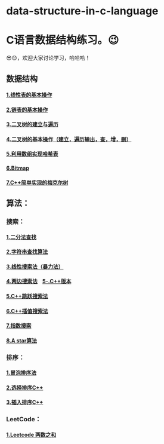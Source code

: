 # data-structure-in-c-language
# C语言数据结构练习。😉   
😎😊，欢迎大家讨论学习，哈哈哈！  
## 数据结构
#### [1.线性表的基本操作](https://github.com/SongZihui-sudo/data-structure-in-c-language/blob/main/Linear%20table.c)  
#### [2.链表的基本操作](https://github.com/SongZihui-sudo/data-structure-in-c-language/blob/main/Listed_list.c)  
#### [3.二叉树的建立与遍历](https://github.com/SongZihui-sudo/data-structure-in-c-language/blob/main/tree.c)  
#### [4.二叉树的基本操作（建立，遍历输出，查，增，删）](https://github.com/SongZihui-sudo/data-structure-in-c-language/blob/main/Binary%20tree.c)  
#### [5.利用数组实现哈希表](https://github.com/SongZihui-sudo/data-structure-in-c-language/blob/main/hash.c)   
#### [6.Bitmap](https://github.com/SongZihui-sudo/data-structure-in-c-language/blob/main/Bitmap.c)   
#### [7.C++简单实现的梅克尔树](https://github.com/SongZihui-sudo/data-structure-in-c-language/tree/main/%E6%A2%85%E5%85%8B%E5%B0%94%E6%A0%91)  

## 算法：  
### 搜索：   
#### [1.二分法查找](https://github.com/SongZihui-sudo/data-structure-in-c-language/blob/main/dichotomy.c)    
#### [2.字符串查找算法](https://github.com/SongZihui-sudo/data-structure-in-c-language/blob/main/string.c)  
#### [3.线性搜索法（暴力法）](https://github.com/SongZihui-sudo/data-structure-in-c-language/blob/main/linear_search.c)    
#### [4.两边搜索法](https://github.com/SongZihui-sudo/data-structure-in-c-language/blob/main/linear_search2.c)&nbsp;&nbsp;&nbsp;&nbsp;[5-.C++版本](https://github.com/SongZihui-sudo/data-structure-in-c-language/blob/main/linear_searchcpp.cpp)  
#### [5.C++跳跃搜索法](https://github.com/SongZihui-sudo/data-structure-in-c-language/blob/main/jmup_search.cpp)   
#### [6.C++插值搜索法](https://github.com/SongZihui-sudo/data-structure-in-c-language/blob/main/Interpolation_Search.cpp)  
#### [7.指数搜索](https://github.com/SongZihui-sudo/data-structure-in-c-language/blob/main/Exponential_Search.cpp)     
#### [8.A star算法](https://github.com/SongZihui-sudo/data-structure-in-c-language/tree/main/A-star)    
### 排序：
#### [1.冒泡排序法](https://github.com/SongZihui-sudo/data-structure-in-c-language/blob/main/buddding_method.c)  
#### [2.选择排序C++](https://github.com/SongZihui-sudo/data-structure-in-c-language/blob/main/select_sort.cpp)  
#### [3.插入排序C++](https://github.com/SongZihui-sudo/data-structure-in-c-language/blob/main/Insertion_Sort.cpp)  
### LeetCode：
#### [1.Leetcode 两数之和](https://github.com/SongZihui-sudo/data-structure-in-c-language/blob/main/twosum.c)  
